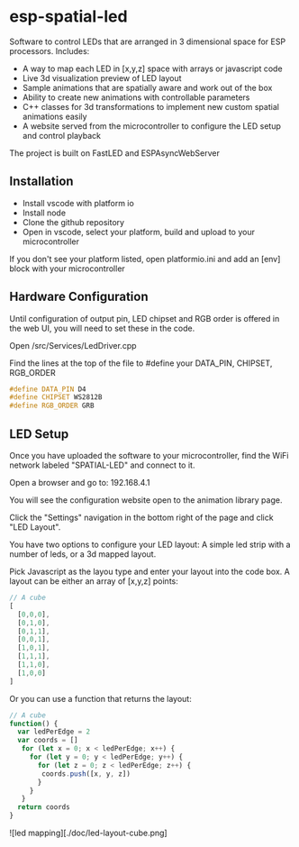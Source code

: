 esp-spatial-led
===========
Software to control LEDs that are arranged in 3 dimensional space for ESP processors. Includes:
- A way to map each LED in [x,y,z] space with arrays or javascript code
- Live 3d visualization preview of LED layout
- Sample animations that are spatially aware and work out of the box
- Ability to create new animations with controllable parameters
- C++ classes for 3d transformations to implement new custom spatial animations easily
- A website served from the microcontroller to configure the LED setup and control playback

The project is built on FastLED and ESPAsyncWebServer

## Installation

- Install vscode with platform io
- Install node
- Clone the github repository
- Open in vscode, select your platform, build and upload to your microcontroller

If you don't see your platform listed, open platformio.ini and add an [env] block with your microcontroller

## Hardware Configuration

Until configuration of output pin, LED chipset and RGB order is offered in the web UI, you will need to set these in the code.

Open /src/Services/LedDriver.cpp

Find the lines at the top of the file to #define your DATA_PIN, CHIPSET, RGB_ORDER

```cpp
#define DATA_PIN D4
#define CHIPSET WS2812B
#define RGB_ORDER GRB
```

## LED Setup

Once you have uploaded the software to your microcontroller, find the WiFi network labeled "SPATIAL-LED" and connect to it.

Open a browser and go to: 192.168.4.1

You will see the configuration website open to the animation library page.

Click the "Settings" navigation in the bottom right of the page and click "LED Layout".

You have two options to configure your LED layout: A simple led strip with a number of leds, or a 3d mapped layout.

Pick Javascript as the layou type and enter your layout into the code box. A layout can be either an array of [x,y,z] points:

```javascript
// A cube
[
  [0,0,0],
  [0,1,0],
  [0,1,1],
  [0,0,1],
  [1,0,1],
  [1,1,1],
  [1,1,0],
  [1,0,0]
]
```

Or you can use a function that returns the layout:

```javascript
// A cube
function() {
  var ledPerEdge = 2
  var coords = []
   for (let x = 0; x < ledPerEdge; x++) {
     for (let y = 0; y < ledPerEdge; y++) {
       for (let z = 0; z < ledPerEdge; z++) {
        coords.push([x, y, z])
       }
     }
   }
  return coords
}
```

![led mapping][./doc/led-layout-cube.png]